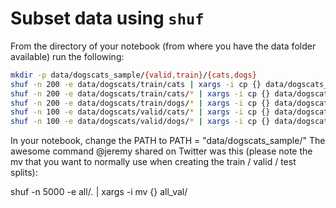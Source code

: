# Subset data using `shuf`

From the directory of your notebook (from where you have the data folder available) run the following:
```bash
mkdir -p data/dogscats_sample/{valid,train}/{cats,dogs}
shuf -n 200 -e data/dogscats/train/cats | xargs -i cp {} data/dogscats_sample/train/cats
shuf -n 200 -e data/dogscats/train/cats/* | xargs -i cp {} data/dogscats_sample/train/cats
shuf -n 200 -e data/dogscats/train/dogs/* | xargs -i cp {} data/dogscats_sample/train/dogs
shuf -n 100 -e data/dogscats/valid/cats/* | xargs -i cp {} data/dogscats_sample/valid/cats
shuf -n 100 -e data/dogscats/valid/dogs/* | xargs -i cp {} data/dogscats_sample/valid/dogs
```

In your notebook, change the PATH to PATH = "data/dogscats_sample/"
The awesome command @jeremy shared on Twitter was this (please note the mv that you want to normally 
use when creating the train / valid / test splits):

shuf -n 5000 -e all/*.* | xargs -i mv {} all_val/
